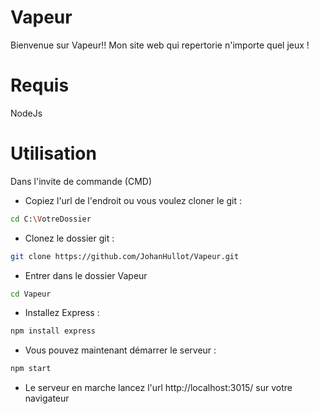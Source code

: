 # Vapeur

Bienvenue sur Vapeur!!
Mon site web qui repertorie n'importe quel jeux !


# Requis
NodeJs

# Utilisation

Dans l'invite de commande (CMD)

- Copiez l'url de l'endroit ou vous voulez cloner le git :
```bash
cd C:\VotreDossier
```
- Clonez le dossier git :
```bash
git clone https://github.com/JohanHullot/Vapeur.git
```

- Entrer dans le dossier Vapeur
```bash
cd Vapeur
```

- Installez Express : 
```bash
npm install express
```
- Vous pouvez maintenant démarrer le serveur : 
```bash
npm start
```
- Le serveur en marche lancez l'url http://localhost:3015/ sur votre navigateur